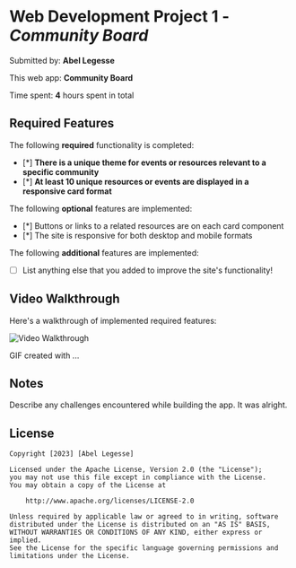 # Web Development Project 1 - *Community Board*

Submitted by: **Abel Legesse**

This web app: **Community Board**

Time spent: **4** hours spent in total

## Required Features

The following **required** functionality is completed:

- [*] **There is a unique theme for events or resources relevant to a specific community**
- [*] **At least 10 unique resources or events are displayed in a responsive card format**

The following **optional** features are implemented:

- [*] Buttons or links to a related resources are on each card component
- [*] The site is responsive for both desktop and mobile formats

The following **additional** features are implemented:

* [ ] List anything else that you added to improve the site's functionality!

## Video Walkthrough

Here's a walkthrough of implemented required features:

<img src='https://drive.google.com/file/d/1QHCqNp0Lzq0SC0r8S66ZnAaF1WTFeXax/view?usp=sharing' title='Video Walkthrough' width='' alt='Video Walkthrough' />

<!-- Replace this with whatever GIF tool you used! -->
GIF created with ...  
<!-- Recommended tools:
[Kap](https://getkap.co/) for macOS
[ScreenToGif](https://www.screentogif.com/) for Windows
[peek](https://github.com/phw/peek) for Linux. -->

## Notes

Describe any challenges encountered while building the app.
It was alright. 
## License

    Copyright [2023] [Abel Legesse]

    Licensed under the Apache License, Version 2.0 (the "License");
    you may not use this file except in compliance with the License.
    You may obtain a copy of the License at

        http://www.apache.org/licenses/LICENSE-2.0

    Unless required by applicable law or agreed to in writing, software
    distributed under the License is distributed on an "AS IS" BASIS,
    WITHOUT WARRANTIES OR CONDITIONS OF ANY KIND, either express or implied.
    See the License for the specific language governing permissions and
    limitations under the License.